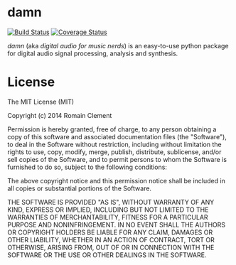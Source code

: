 damn
====
[![Build Status](https://travis-ci.org/rclement/damn.svg?branch=develop)](https://travis-ci.org/rclement/damn)
[![Coverage Status](https://coveralls.io/repos/rclement/damn/badge.png)](https://coveralls.io/r/rclement/damn)

*damn* (aka _digital audio for music nerds_) is an easy-to-use python package
for digital audio signal processing, analysis and synthesis.

License
=======

The MIT License (MIT)

Copyright (c) 2014 Romain Clement

Permission is hereby granted, free of charge, to any person obtaining a copy
of this software and associated documentation files (the "Software"), to deal
in the Software without restriction, including without limitation the rights
to use, copy, modify, merge, publish, distribute, sublicense, and/or sell
copies of the Software, and to permit persons to whom the Software is
furnished to do so, subject to the following conditions:

The above copyright notice and this permission notice shall be included in all
copies or substantial portions of the Software.

THE SOFTWARE IS PROVIDED "AS IS", WITHOUT WARRANTY OF ANY KIND, EXPRESS OR
IMPLIED, INCLUDING BUT NOT LIMITED TO THE WARRANTIES OF MERCHANTABILITY,
FITNESS FOR A PARTICULAR PURPOSE AND NONINFRINGEMENT. IN NO EVENT SHALL THE
AUTHORS OR COPYRIGHT HOLDERS BE LIABLE FOR ANY CLAIM, DAMAGES OR OTHER
LIABILITY, WHETHER IN AN ACTION OF CONTRACT, TORT OR OTHERWISE, ARISING FROM,
OUT OF OR IN CONNECTION WITH THE SOFTWARE OR THE USE OR OTHER DEALINGS IN THE
SOFTWARE.
